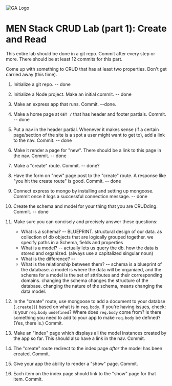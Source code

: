 ![GA Logo](https://ga-dash.s3.amazonaws.com/production/assets/logo-9f88ae6c9c3871690e33280fcf557f33.png)

# MEN Stack CRUD Lab (part 1): Create and Read

This entire lab should be done in a git repo.  Commit after every step or more.  There should be at least 12 commits for this part.

Come up with something to CRUD that has at least two properties. Don't get carried away (this time). 

1. Initialize a git repo. -- done
1. Initialize a Node project. Make an initial commit. -- done
1. Make an express app that runs. Commit. --done.
1. Make a home page at `GET /` that has header and footer partials.  Commit. -- done
1. Put a nav in the header partial.  Whenever it makes sense (if a certain page/section of the site is a spot a user might want to get to), add a link to the nav.  Commit. -- done
1. Make it render a page for "new". There should be a link to this page in the nav. Commit. -- done
1. Make a "create" route. Commit. -- done?
1. Have the form on "new" page post to the "create" route. A response like "you hit the create route" is good. Commit. -- done
1. Connect express to mongo by installing and setting up mongoose. Commit once it logs a successful connection message. -- done




1. Create the schema and model for your thing that you are CRUDding. Commit. -- done


1. Make sure you can concisely and precisely answer these questions: 
    * What is a schema?  -- BLUEPRINT.  structural design of our data.  as collection of db objects that are logically grouped together. we specify paths in a Schema, fields and properties
    * What is a model?  -- actually lets us query the db.  how the data is stored and organized. (always use a capitalized singular noun)
    * What is the difference?  --  
    * What is the relationship between them? -- schema is a blueprint of the database.  a model is where the data will be organiaed, and the schema for a model is the set of sttributes and their corresponding domains. changing the schema changes the structure of the database.  changing the nature of the schema, means changing the data model.  
    
1. In the "create" route, use mongoose to add a document to your databse (`.create()`) based on what is in `req.body`. If you're having issues, check: is your `req.body` `undefined`? Where does `req.body` come from? Is there something you need to add to your app to make `req.body` be defined? (Yes, there is.) Commit.
1. Make an "index" page which displays all the model instances created by the app so far. This should also have a link in the nav. Commit.
1. The "create" route redirect to the index page _after_ the model has been created. Commit.
1. Give your app the ability to render a "show" page. Commit.
1. Each item on the index page should link to the "show" page for that item. Commit.
